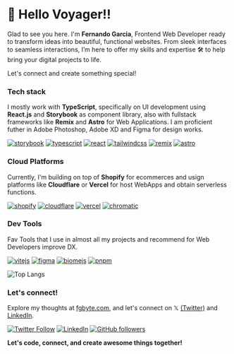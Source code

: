<h1 align="">👋 Hello Voyager!!</h1>  

Glad to see you here. I'm **Fernando Garcia**, Frontend Web Developer ready to transform ideas into beautiful, functional websites. From sleek interfaces to seamless interactions, I’m here to offer my skills and expertise 🛠️ to help bring your digital projects to life.

Let's connect and create something special!

### Tech stack
<p>I mostly work with <b>TypeScript</b>, specifically on UI development using <b>React.js</b> and <b>Storybook</b> as component library, also with fullstack frameworks like <b>Remix</b> and <b>Astro</b> for Web Applications. I am proficient futher in Adobe Photoshop, Adobe XD and Figma for design works.</p>
<p align="left">
	<a href="https://storybook.js.org/" target="_blank" rel="noreferrer"> <img src="https://img.shields.io/badge/Storybook-FF4785?logo=storybook&logoColor=fff&style=flat" alt="storybook"></a>
	<a href="https://www.typescriptlang.org/" target="_blank" rel="noreferrer"> <img src="https://img.shields.io/badge/TypeScript-3178C6?logo=typescript&logoColor=fff&style=flat" alt="typescript"></a>
	<a href="https://react.dev" target="_blank" rel="noreferrer"> <img src="https://img.shields.io/badge/React-61DAFB?logo=react&logoColor=000&style=flat" alt="react"></a>
	<a href="https://tailwindcss.com" target="_blank" rel="noreferrer"> <img src="https://img.shields.io/badge/Tailwind%20CSS-06B6D4?logo=tailwindcss&logoColor=fff&style=flat" alt="tailwindcss"></a>
	<a href="https://remix.run" target="_blank" rel="noreferrer"> <img src="https://img.shields.io/badge/Remix-000?logo=remix&logoColor=fff&style=flat" alt="remix"></a>
	<a href="https://astro.build" target="_blank" rel="noreferrer"> <img src="https://img.shields.io/badge/Astro-FF5D01?logo=astro&logoColor=fff&style=flat" alt="astro"></a>
<!-- 	<a href="https://reactrouter.com" target="_blank" rel="noreferrer"> <img src="https://img.shields.io/badge/React%20Router-CA4245?logo=reactrouter&logoColor=fff&style=flat" alt="react router"></a> -->
<!-- 	<a href="https://nextjs.org" target="_blank" rel="noreferrer"> <img src="https://img.shields.io/badge/Next.js-000?logo=nextdotjs&logoColor=fff&style=flat" alt="nextjs"></a> -->
 </p>
		
### Cloud Platforms
<p>Currently, I'm building on top of <b>Shopify</b> for ecommerces and usign platforms like <b>Cloudflare</b> or <b>Vercel</b> for host WebApps and obtain serverless functions.</p>
<p align="left">
	<a href="https://www.shopify.com/" target="_blank" rel="noreferrer"> <img src="https://img.shields.io/badge/Shopify-7AB55C?logo=shopify&logoColor=fff&style=flat" alt="shopify"></a>
	<a href="https://www.cloudflare.com/" target="_blank" rel="noreferrer"> <img src="https://img.shields.io/badge/Cloudflare-F38020?logo=cloudflare&logoColor=fff&style=flat" alt="cloudflare"></a>
	<a href="https://www.vercel.com/" target="_blank" rel="noreferrer"> <img src="https://img.shields.io/badge/Vercel-000?logo=vercel&logoColor=fff&style=flat" alt="vercel"></a>
	<a href="https://www.chromatic.com/" target="_blank" rel="noreferrer"> <img src="https://img.shields.io/badge/Chromatic-FC521F?logo=chromatic&logoColor=fff&style=flat" alt="chromatic"></a>
<!-- 	<a href="https://www.supabase.com/" target="_blank" rel="noreferrer"> <img src="https://img.shields.io/badge/Supabase-3FCF8E?logo=supabase&logoColor=fff&style=flat" alt="supabase"></a> -->
	
</p>

### Dev Tools
Fav Tools that I use in almost all my projects and recommend for Web Developers improve DX.
<p align="left">
	<a href="https://www.vitejs.dev/" target="_blank" rel="noreferrer"> <img src="https://img.shields.io/badge/Vite-646CFF?logo=vite&logoColor=fff&style=flat" alt="vitejs"></a>
	<a href="https://www.figma.com/" target="_blank" rel="noreferrer"> <img src="https://img.shields.io/badge/Figma-F24E1E?logo=figma&logoColor=fff&style=flat" alt="figma"></a>
	<a href="https://www.biomejs.dev/" target="_blank" rel="noreferrer"> <img src="https://img.shields.io/badge/Biome-60A5FA?logo=biome&logoColor=fff&style=flat" alt="biomejs"></a> 
	<a href="https://www.pnpm.io/" target="_blank" rel="noreferrer"> <img src="https://img.shields.io/badge/pnpm-F69220?logo=pnpm&logoColor=fff&style=flat" alt="pnpm"></a>
 </p>


![Top Langs](https://github-readme-stats.vercel.app/api/top-langs/?username=fgbyte&hide_progress=true&theme=transparent)

### Let's connect!

Explore my thoughts at [fgbyte.com](https://fgbyte.com), and let's connect on 𝕏 [(Twitter)](https://twitter.com/fgbyte) and [LinkedIn](https://www.linkedin.com/in/fgbyte).

[![Twitter Follow](https://img.shields.io/twitter/follow/fgbyte?style=social)](https://twitter.com/fgbyte) [![LinkedIn](https://img.shields.io/static/v1.svg?label=LinkedIn&message=fgbyte&logo=linkedin&style=flat&color=blue)](https://www.linkedin.com/in/fgbyte/) [![GitHub followers](https://img.shields.io/github/followers/fgbyte.svg?label=Follow%20@fgbyte&style=social)](https://github.com/fgbyte/)

<p><b>Let's code, connect, and create awesome things together!</b></p>
 
